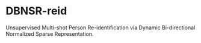 # DBNSR-reid
Unsupervised Multi-shot Person Re-identification via Dynamic Bi-directional Normalized Sparse Representation.
